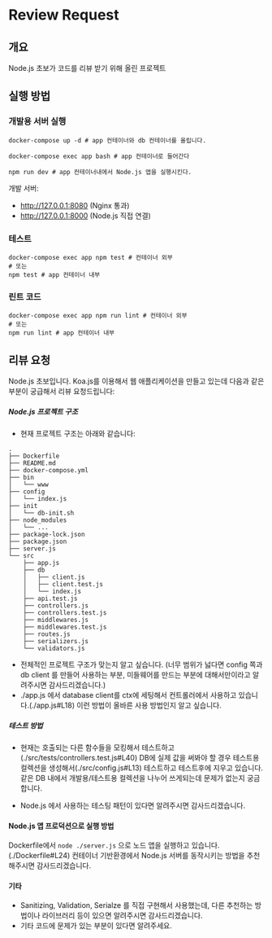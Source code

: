 # Review Request

## 개요
Node.js 초보가 코드를 리뷰 받기 위해 올린 프로젝트

## 실행 방법
### 개발용 서버 실행
```
docker-compose up -d # app 컨테이너와 db 컨테이너를 올립니다.

docker-compose exec app bash # app 컨테이너로 들어간다

npm run dev # app 컨테이너내에서 Node.js 앱을 실행시킨다.
```
개발 서버:
- http://127.0.0.1:8080 (Nginx 통과)
- http://127.0.0.1:8000 (Node.js 직접 연결)

### 테스트
```
docker-compose exec app npm test # 컨테이너 외부
# 또는
npm test # app 컨테이너 내부
```

### 린트 코드
```
docker-compose exec app npm run lint # 컨테이너 외부
# 또는
npm run lint # app 컨테이너 내부
```

## 리뷰 요청
Node.js 초보입니다. Koa.js를 이용해서 웹 애플리케이션을 만들고 있는데 다음과 같은 부분이 궁급해서 리뷰 요청드립니다:
##### Node.js 프로젝트 구조
- 현재 프로젝트 구조는 아래와 같습니다:
```
.
├── Dockerfile
├── README.md
├── docker-compose.yml
├── bin
│   └── www
├── config
│   └── index.js
├── init
│   └── db-init.sh
├── node_modules
│   └── ...
├── package-lock.json
├── package.json
├── server.js
└── src
    ├── app.js
    ├── db
    │   ├── client.js
    │   ├── client.test.js
    │   └── index.js
    ├── api.test.js
    ├── controllers.js
    ├── controllers.test.js
    ├── middlewares.js
    ├── middlewares.test.js
    ├── routes.js
    ├── serializers.js
    └── validators.js
```
- 전체적인 프로젝트 구조가 맞는지 알고 싶습니다. (너무 범위가 넗다면 config 쪽과 db client 를 만들어 사용하는 부분, 미들웨어를 만드는 부분에 대해서만이라고 알려주시면 감사드리겠습니다.)
- ./app.js 에서 database client를 ctx에 세팅해서 컨트롤러에서 사용하고 있습니다.(./app.js#L18) 이런 방법이 올바른 사용 방법인지 알고 싶습니다.

##### 테스트 방법
- 현재는 호출되는 다른 함수들을 모킹해서 테스트하고 (./src/tests/controllers.test.js#L40) DB에 실제 값을 써봐야 할 경우 테스트용 컬렉션을 생성해서(./src/config.js#L13) 테스트하고 테스트후에 지우고 있습니다.
같은 DB 내에서 개발용/테스트용 컬렉션을 나누어 쓰게되는데 문제가 없는지 궁금합니다.

- Node.js 에서 사용하는 테스팅 패턴이 있다면 알려주시면 감사드리겠습니다.

#### Node.js 앱 프로덕션으로 실행 방법
Dockerfile에서 `node ./server.js` 으로 노드 앱을 실행하고 있습니다. (./Dockerfile#L24) 컨테이너 기반환경에서 Node.js 서버를 동작시키는 방법을 추천해주시면 감사드리겠습니다.

#### 기타
- Sanitizing, Validation, Serialze 를 직접 구현해서 사용했는데, 다른 추천하는 방법이나 라이브러리 등이 있으면 알려주시면 감사드리겠습니다.
- 기타 코드에 문제가 있는 부분이 있다면 알려주세요.
